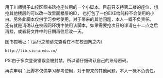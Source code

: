     
用于川师狮子山校区图书馆抢座位用的一个小脚本。目前只支持第二楼的座位，想抢其他楼层的可以改一改里面楼层的ID，		也打包了一份EXE给纯粹不会使用的小白。另外此脚本仅供学习参考使用，对于带来的其他问题，本人一概不负责任。
还有就是请确认在校园网环境中使用该脚本，如果需要抢次日的课请在十二点之后再挂，或者将文件中的日期再往后改一天。

图书馆地址：（运行之前请先查看在不在校园网之内）

    http://lib.sicnu.edu.cn/
PS:由于多次登录错误会被封禁，所以请仔细确认自己的账号密码。

再次申明：此脚本仅供学习参考使用，对于带来的其他问题，本人一概不负责任。
